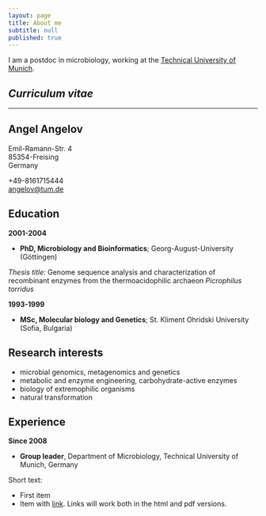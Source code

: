 ```yaml
---
layout: page
title: About me
subtitle: null
published: true
---
```



I am a postdoc in microbiology, working at the [Technical University of Munich](https://www.tum.de/).   


## *Curriculum vitae*

***
## Angel Angelov
Emil-Ramann-Str. 4  
85354-Freising   
Germany  
  
+49-8161715444  
angelov@tum.de



Education
----------------

**2001-2004**

  * **PhD, Microbiology and Bioinformatics**; Georg-August-University (Göttingen)

*Thesis title:* Genome sequence analysis and characterization of recombinant enzymes from the 
thermoacidophilic archaeon *Picrophilus torridus*

**1993-1999**

  * **MSc, Molecular biology and Genetics**; St. Kliment Ohridski University (Sofia, Bulgaria)


Research interests
--------------------------
  * microbial genomics, metagenomics and genetics 
  * metabolic and enzyme engineering, carbohydrate-active enzymes
  * biology of extremophilic organisms
  * natural transformation

Experience
-------------

**Since 2008**

  * **Group leader**, Department of Microbiology, Technical University of Munich, Germany

Short text:
* First item
* Item with [link](http://www.example.com). Links will work both in
  the html and pdf versions.
